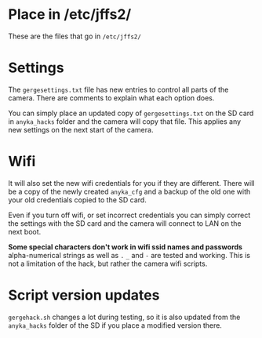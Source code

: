 # Place in /etc/jffs2/
These are the files that go in `/etc/jffs2/`

# Settings

The `gergesettings.txt` file has new entries to control all parts of the camera. There are comments to explain what each option does.

You can simply place an updated copy of `gergesettings.txt` on the SD card in `anyka_hacks` folder and the camera will copy that file. This applies any new settings on the next start of the camera.

# Wifi
It will also set the new wifi credentials for you if they are different. There will be a copy of the newly created `anyka_cfg` and a backup of the old one with your old credentials copied to the SD card.

Even if you turn off wifi, or set incorrect credentials you can simply correct the settings with the SD card and the camera will connect to LAN on the next boot.

**Some special characters don't work in wifi ssid names and passwords** alpha-numerical strings as well as `.` `_` and `-` are tested and working.
This is not a limitation of the hack, but rather the camera wifi scripts.

# Script version updates
`gergehack.sh` changes a lot during testing, so it is also updated from the `anyka_hacks` folder of the SD if you place a modified version there.
